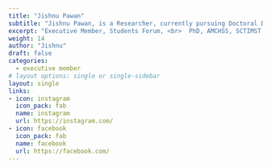 ```yaml
---
title: "Jishnu Pawan"
subtitle: "Jishnu Pawan, is a Researcher, currently pursuing Doctoral Degree in Health Sciences at SCTIMST, has completed his undergraduate in BSc (Nursing), a Postgraduate in Social Work and is a Doctoral Student of Philosophy in Public Health. This background has equipped him with enhanced knowledge in the area of empowerment and resilience thinking. His skills have allowed him to dabble between various roles: as an educator, an entrepreneur, a counselor, a manager and a public speaker. He loves various sports and is a fitness enthusiast."
excerpt: "Executive Member, Students Forum, <br>  PhD, AMCHSS, SCTIMST "
weight: 14
author: "Jishnu"
draft: false
categories:
  - executive member
# layout options: single or single-sidebar
layout: single
links:
- icon: instagram
  icon_pack: fab
  name: instagram
  url: https://instagram.com/
- icon: facebook
  icon_pack: fab
  name: facebook
  url: https://facebook.com/
---
```

